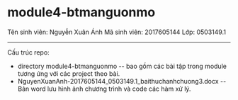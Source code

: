 # module4-btmanguonmo
Tên sinh viên: Nguyễn Xuân Ánh
Mã sinh viên: 2017605144
Lớp: 0503149.1

-----------------------------------
Cấu trúc repo:
+ directory module4-btmanguonmo -- bao gồm các bài tập trong module tương ứng với các project theo bài.
+ NguyenXuanAnh-2017605144_0503149.1_baithuchanhchuong3.docx -- Bản word lưu hình ảnh chương trình và code các hàm xử lý.
